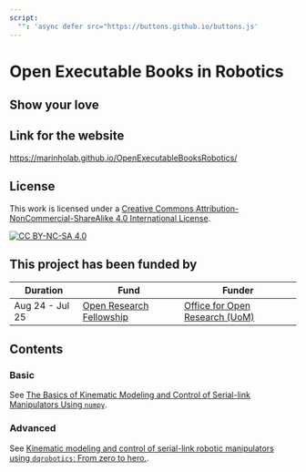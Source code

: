 ```yaml
---
script:
  "": 'async defer src="https://buttons.github.io/buttons.js'
---
```


# Open Executable Books in Robotics

## Show your love



## Link for the website

https://marinholab.github.io/OpenExecutableBooksRobotics/

## License
This work is licensed under a
[Creative Commons Attribution-NonCommercial-ShareAlike 4.0 International License][cc-by-nc-sa].

[![CC BY-NC-SA 4.0][cc-by-nc-sa-image]][cc-by-nc-sa]

[cc-by-nc-sa]: http://creativecommons.org/licenses/by-nc-sa/4.0/
[cc-by-nc-sa-image]: https://licensebuttons.net/l/by-nc-sa/4.0/88x31.png

## This project has been funded by

| Duration         | Fund                                                                            | Funder                                                                      |
|------------------|---------------------------------------------------------------------------------|-----------------------------------------------------------------------------|
| Aug 24 -  Jul 25 | [Open Research Fellowship](https://manchester-uk.libanswers.com/OOR/faq/279379) | [Office for Open Research (UoM)](https://www.openresearch.manchester.ac.uk) |

## Contents

### Basic 

See [The Basics of Kinematic Modeling and Control of Serial-link Manipulators Using `numpy`](basic_lessons/README.md).            


### Advanced 

See [Kinematic modeling and control of serial-link robotic manipulators using `dqrobotics`: From zero to hero.](dqrobotics/README.md).
